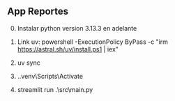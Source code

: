 ## App Reportes 

0. Instalar python version 3.13.3 en adelante

1. Link uv: powershell -ExecutionPolicy ByPass -c "irm https://astral.sh/uv/install.ps1 | iex"

2. uv sync

3. .\.venv\Scripts\Activate

4. streamlit run .\src\main.py


